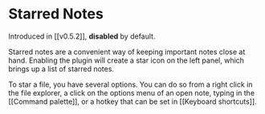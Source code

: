 # Starred Notes

Introduced in [[v0.5.2]], **disabled** by default.

Starred notes are a convenient way of keeping important notes close at hand. Enabling the plugin will create a star icon on the left panel, which brings up a list of starred notes. 

To star a file, you have several options. You can do so from a right click in the file explorer, a click on the options menu of an open note, typing in the [[Command palette]], or a hotkey that can be set in [[Keyboard shortcuts]].